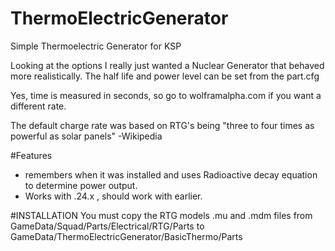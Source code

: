 ThermoElectricGenerator
======================

Simple Thermoelectric Generator for KSP

Looking at the options I really just wanted a Nuclear Generator that behaved more realistically.
The half life and power level can be set from the part.cfg

Yes, time is measured in seconds, so go to wolframalpha.com if you want a different rate.

The default charge rate was based on RTG's being "three to four times as powerful as solar panels" -Wikipedia

#Features
- remembers when it was installed and uses Radioactive decay equation to determine power output.
- Works with .24.x , should work with earlier.

#INSTALLATION
You must copy the RTG models .mu and .mdm files from GameData/Squad/Parts/Electrical/RTG/Parts 
to GameData/ThermoElectricGenerator/BasicThermo/Parts

